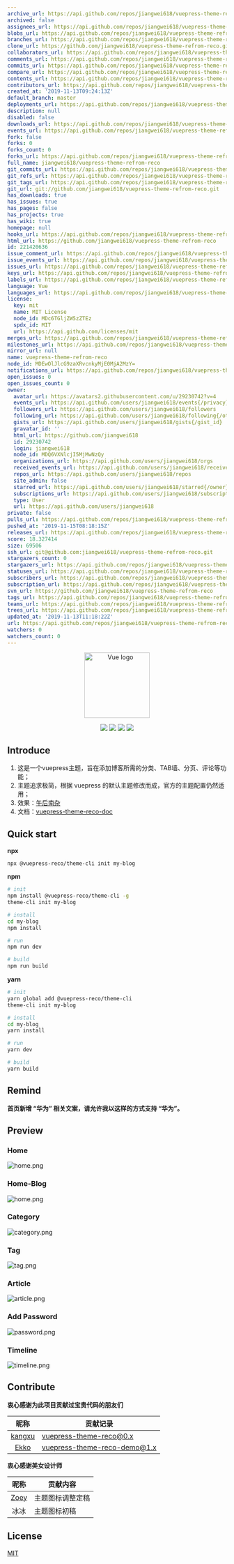 ```yaml
---
archive_url: https://api.github.com/repos/jiangwei618/vuepress-theme-refrom-reco/{archive_format}{/ref}
archived: false
assignees_url: https://api.github.com/repos/jiangwei618/vuepress-theme-refrom-reco/assignees{/user}
blobs_url: https://api.github.com/repos/jiangwei618/vuepress-theme-refrom-reco/git/blobs{/sha}
branches_url: https://api.github.com/repos/jiangwei618/vuepress-theme-refrom-reco/branches{/branch}
clone_url: https://github.com/jiangwei618/vuepress-theme-refrom-reco.git
collaborators_url: https://api.github.com/repos/jiangwei618/vuepress-theme-refrom-reco/collaborators{/collaborator}
comments_url: https://api.github.com/repos/jiangwei618/vuepress-theme-refrom-reco/comments{/number}
commits_url: https://api.github.com/repos/jiangwei618/vuepress-theme-refrom-reco/commits{/sha}
compare_url: https://api.github.com/repos/jiangwei618/vuepress-theme-refrom-reco/compare/{base}...{head}
contents_url: https://api.github.com/repos/jiangwei618/vuepress-theme-refrom-reco/contents/{+path}
contributors_url: https://api.github.com/repos/jiangwei618/vuepress-theme-refrom-reco/contributors
created_at: '2019-11-13T09:24:13Z'
default_branch: master
deployments_url: https://api.github.com/repos/jiangwei618/vuepress-theme-refrom-reco/deployments
description: null
disabled: false
downloads_url: https://api.github.com/repos/jiangwei618/vuepress-theme-refrom-reco/downloads
events_url: https://api.github.com/repos/jiangwei618/vuepress-theme-refrom-reco/events
fork: false
forks: 0
forks_count: 0
forks_url: https://api.github.com/repos/jiangwei618/vuepress-theme-refrom-reco/forks
full_name: jiangwei618/vuepress-theme-refrom-reco
git_commits_url: https://api.github.com/repos/jiangwei618/vuepress-theme-refrom-reco/git/commits{/sha}
git_refs_url: https://api.github.com/repos/jiangwei618/vuepress-theme-refrom-reco/git/refs{/sha}
git_tags_url: https://api.github.com/repos/jiangwei618/vuepress-theme-refrom-reco/git/tags{/sha}
git_url: git://github.com/jiangwei618/vuepress-theme-refrom-reco.git
has_downloads: true
has_issues: true
has_pages: false
has_projects: true
has_wiki: true
homepage: null
hooks_url: https://api.github.com/repos/jiangwei618/vuepress-theme-refrom-reco/hooks
html_url: https://github.com/jiangwei618/vuepress-theme-refrom-reco
id: 221420636
issue_comment_url: https://api.github.com/repos/jiangwei618/vuepress-theme-refrom-reco/issues/comments{/number}
issue_events_url: https://api.github.com/repos/jiangwei618/vuepress-theme-refrom-reco/issues/events{/number}
issues_url: https://api.github.com/repos/jiangwei618/vuepress-theme-refrom-reco/issues{/number}
keys_url: https://api.github.com/repos/jiangwei618/vuepress-theme-refrom-reco/keys{/key_id}
labels_url: https://api.github.com/repos/jiangwei618/vuepress-theme-refrom-reco/labels{/name}
language: Vue
languages_url: https://api.github.com/repos/jiangwei618/vuepress-theme-refrom-reco/languages
license:
  key: mit
  name: MIT License
  node_id: MDc6TGljZW5zZTEz
  spdx_id: MIT
  url: https://api.github.com/licenses/mit
merges_url: https://api.github.com/repos/jiangwei618/vuepress-theme-refrom-reco/merges
milestones_url: https://api.github.com/repos/jiangwei618/vuepress-theme-refrom-reco/milestones{/number}
mirror_url: null
name: vuepress-theme-refrom-reco
node_id: MDEwOlJlcG9zaXRvcnkyMjE0MjA2MzY=
notifications_url: https://api.github.com/repos/jiangwei618/vuepress-theme-refrom-reco/notifications{?since,all,participating}
open_issues: 0
open_issues_count: 0
owner:
  avatar_url: https://avatars2.githubusercontent.com/u/29230742?v=4
  events_url: https://api.github.com/users/jiangwei618/events{/privacy}
  followers_url: https://api.github.com/users/jiangwei618/followers
  following_url: https://api.github.com/users/jiangwei618/following{/other_user}
  gists_url: https://api.github.com/users/jiangwei618/gists{/gist_id}
  gravatar_id: ''
  html_url: https://github.com/jiangwei618
  id: 29230742
  login: jiangwei618
  node_id: MDQ6VXNlcjI5MjMwNzQy
  organizations_url: https://api.github.com/users/jiangwei618/orgs
  received_events_url: https://api.github.com/users/jiangwei618/received_events
  repos_url: https://api.github.com/users/jiangwei618/repos
  site_admin: false
  starred_url: https://api.github.com/users/jiangwei618/starred{/owner}{/repo}
  subscriptions_url: https://api.github.com/users/jiangwei618/subscriptions
  type: User
  url: https://api.github.com/users/jiangwei618
private: false
pulls_url: https://api.github.com/repos/jiangwei618/vuepress-theme-refrom-reco/pulls{/number}
pushed_at: '2019-11-15T08:18:15Z'
releases_url: https://api.github.com/repos/jiangwei618/vuepress-theme-refrom-reco/releases{/id}
score: 18.327414
size: 69506
ssh_url: git@github.com:jiangwei618/vuepress-theme-refrom-reco.git
stargazers_count: 0
stargazers_url: https://api.github.com/repos/jiangwei618/vuepress-theme-refrom-reco/stargazers
statuses_url: https://api.github.com/repos/jiangwei618/vuepress-theme-refrom-reco/statuses/{sha}
subscribers_url: https://api.github.com/repos/jiangwei618/vuepress-theme-refrom-reco/subscribers
subscription_url: https://api.github.com/repos/jiangwei618/vuepress-theme-refrom-reco/subscription
svn_url: https://github.com/jiangwei618/vuepress-theme-refrom-reco
tags_url: https://api.github.com/repos/jiangwei618/vuepress-theme-refrom-reco/tags
teams_url: https://api.github.com/repos/jiangwei618/vuepress-theme-refrom-reco/teams
trees_url: https://api.github.com/repos/jiangwei618/vuepress-theme-refrom-reco/git/trees{/sha}
updated_at: '2019-11-13T11:18:22Z'
url: https://api.github.com/repos/jiangwei618/vuepress-theme-refrom-reco
watchers: 0
watchers_count: 0
---
```


<p align="center"><a href="https://vuejs.org" target="_blank" rel="noopener noreferrer"><img width="150" src="https://raw.githubusercontent.com/None/vuepress-theme-refrom-reco/master/images/icon_vuepress_reco.png" alt="Vue logo"></a></p>

<p align="center">
<img src="https://img.shields.io/badge/vuepress-1.0.3-brightgreen.svg">
<img src="https://img.shields.io/badge/leancloud--storage-3.13.0-orange.svg">
<img src="https://img.shields.io/badge/valine-1.3.6-blue.svg">
<img src="https://img.shields.io/badge/vue--click--outside-1.0.7-blue.svg">

</p>

## Introduce

1. 这是一个vuepress主题，旨在添加博客所需的分类、TAB墙、分页、评论等功能；
2. 主题追求极简，根据 vuepress 的默认主题修改而成，官方的主题配置仍然适用；
3. 效果：[午后南杂](https://www.recoluan.com) 
4. 文档：[vuepress-theme-reco-doc](https://vuepress-theme-reco.recoluan.com)

## Quick start

**npx**

```
npx @vuepress-reco/theme-cli init my-blog
```

**npm**

```bash
# init
npm install @vuepress-reco/theme-cli -g
theme-cli init my-blog

# install
cd my-blog
npm install

# run
npm run dev

# build
npm run build
```

**yarn**

```bash
# init
yarn global add @vuepress-reco/theme-cli
theme-cli init my-blog

# install
cd my-blog
yarn install

# run
yarn dev

# build
yarn build
```

## Remind

**首页新增 “华为” 相关文案，请允许我以这样的方式支持 “华为”。**

## Preview

### Home
![home.png](https://raw.githubusercontent.com/None/vuepress-theme-refrom-reco/master/images/1.png)

### Home-Blog
![home.png](https://raw.githubusercontent.com/None/vuepress-theme-refrom-reco/master/images/home-blog.png)


### Category
![category.png](https://raw.githubusercontent.com/None/vuepress-theme-refrom-reco/master/images/2.png)


### Tag
![tag.png](https://raw.githubusercontent.com/None/vuepress-theme-refrom-reco/master/images/3.png)


### Article
![article.png](https://raw.githubusercontent.com/None/vuepress-theme-refrom-reco/master/images/4.png)

### Add Password

![password.png](https://raw.githubusercontent.com/None/vuepress-theme-refrom-reco/master/images/5.png)

### Timeline

![timeline.png](https://raw.githubusercontent.com/None/vuepress-theme-refrom-reco/master/images/6.png)

## Contribute

**衷心感谢为此项目贡献过宝贵代码的朋友们**

|昵称|贡献记录|
|:-:|-|
|[kangxu](https://github.com/kangxukangxu)|[vuepress-theme-reco@0.x](https://github.com/recoluan/vuepress-theme-reco/commit/ec7426a88d50cf8d9f90a7ad9b731a10da7f438b)|
|[Ekko](https://github.com/danranVm)|[vuepress-theme-reco-demo@1.x](https://github.com/recoluan/vuepress-theme-reco-demo/commit/6d2bbe919e7f6564b8c8173558d197e38e024dc5)|

**衷心感谢美女设计师**

|昵称|贡献内容|
|:-:|-|
|[Zoey]()|主题图标调整定稿|
|冰冰|主题图标初稿|

## License
[MIT](https://github.com/recoluan/vuepress-theme-reco/blob/master/LICENSE)
